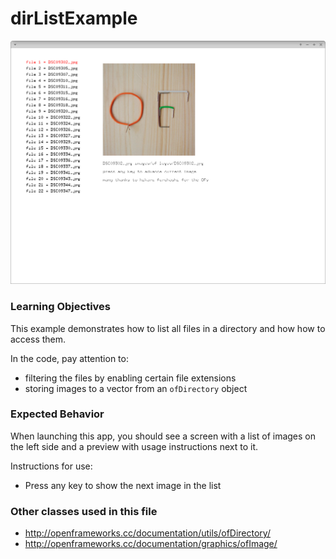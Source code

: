 # dirListExample

![Screenshot of dirListExample](dirListExample.png)

### Learning Objectives

This example demonstrates how to list all files in a directory and how how to access them.

In the code, pay attention to:
* filtering the files by enabling certain file extensions
* storing images to a vector from an ```ofDirectory``` object

### Expected Behavior

When launching this app, you should see a screen with a list of images on the left side and a preview with usage instructions next to it.

Instructions for use:

* Press any key to show the next image in the list

### Other classes used in this file

* http://openframeworks.cc/documentation/utils/ofDirectory/
* http://openframeworks.cc/documentation/graphics/ofImage/

